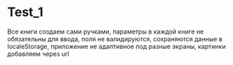 # Test_1
Все книги создаем сами ручками, 
параметры в каждой книге не обязательны для ввода,
поля не валидируются,
сохраняются данные в localeStorage,
приложение не адаптивное под разные экраны,
картинки добавляем через url
